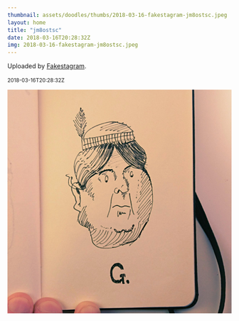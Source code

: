 ```yaml
---
thumbnail: assets/doodles/thumbs/2018-03-16-fakestagram-jm8ostsc.jpeg
layout: home
title: "jm8ostsc"
date: 2018-03-16T20:28:32Z
img: 2018-03-16-fakestagram-jm8ostsc.jpeg
---
```


Uploaded by [Fakestagram](https://github.com/opyate/fakestagram).

<small>2018-03-16T20:28:32Z</small>

![Uploaded by Fakestagram](assets/doodles/original/2018-03-16-fakestagram-jm8ostsc.jpeg)
